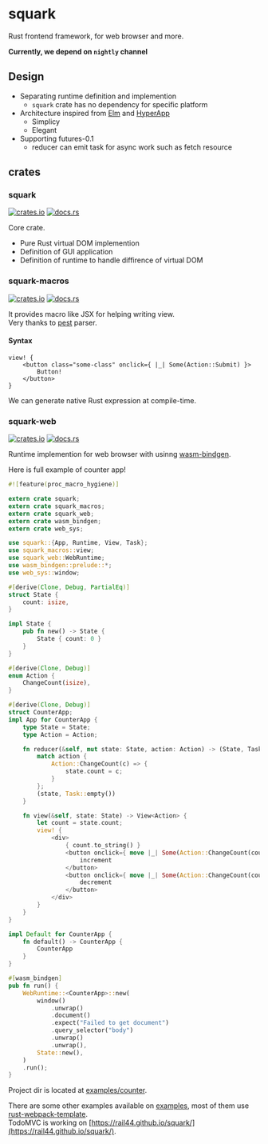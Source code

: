 # squark

Rust frontend framework, for web browser and more.

**Currently, we depend on `nightly` channel**

## Design

* Separating runtime definition and implemention
  + `squark` crate has no dependency for specific platform
* Architecture inspired from [Elm](https://elm-lang.org/) and [HyperApp](https://github.com/hyperapp/hyperapp/)
  + Simplicy
  + Elegant
* Supporting futures-0.1
  + reducer can emit task for async work such as fetch resource

## crates

### squark

[![crates.io](https://img.shields.io/crates/v/squark.svg)](https://crates.io/crates/squark)
[![docs.rs](https://docs.rs/squark/badge.svg)](https://docs.rs/squark/*/squark/)

Core crate.

* Pure Rust virtual DOM implemention
* Definition of GUI application
* Definition of runtime to handle diffirence of virtual DOM

### squark-macros

[![crates.io](https://img.shields.io/crates/v/squark-macros.svg)](https://crates.io/crates/squark-macros)
[![docs.rs](https://docs.rs/squark-macros/badge.svg)](https://docs.rs/squark-macros/*/squark_macros/)

It provides macro like JSX for helping writing view.  
Very thanks to [pest](https://github.com/pest-parser/pest) parser.

#### Syntax

```   
view! {
    <button class="some-class" onclick={ |_| Some(Action::Submit) }>
        Button!
    </button>
}
```

We can generate native Rust expression at compile-time.


### squark-web

[![crates.io](https://img.shields.io/crates/v/squark-web.svg)](https://crates.io/crates/squark-web)
[![docs.rs](https://docs.rs/squark-web/badge.svg)](https://docs.rs/squark-web/*/squark_web/)

Runtime implemention for web browser with usinng [wasm-bindgen](https://github.com/rustwasm/wasm-bindgen/).

Here is full example of counter app!

```rust
#![feature(proc_macro_hygiene)]

extern crate squark;
extern crate squark_macros;
extern crate squark_web;
extern crate wasm_bindgen;
extern crate web_sys;

use squark::{App, Runtime, View, Task};
use squark_macros::view;
use squark_web::WebRuntime;
use wasm_bindgen::prelude::*;
use web_sys::window;

#[derive(Clone, Debug, PartialEq)]
struct State {
    count: isize,
}

impl State {
    pub fn new() -> State {
        State { count: 0 }
    }
}

#[derive(Clone, Debug)]
enum Action {
    ChangeCount(isize),
}

#[derive(Clone, Debug)]
struct CounterApp;
impl App for CounterApp {
    type State = State;
    type Action = Action;

    fn reducer(&self, mut state: State, action: Action) -> (State, Task<Action>) {
        match action {
            Action::ChangeCount(c) => {
                state.count = c;
            }
        };
        (state, Task::empty())
    }

    fn view(&self, state: State) -> View<Action> {
        let count = state.count;
        view! {
            <div>
                { count.to_string() }
                <button onclick={ move |_| Some(Action::ChangeCount(count.clone() + 1)) }>
                    increment
                </button>
                <button onclick={ move |_| Some(Action::ChangeCount(count - 1)) }>
                    decrement
                </button>
            </div>
        }
    }
}

impl Default for CounterApp {
    fn default() -> CounterApp {
        CounterApp
    }
}

#[wasm_bindgen]
pub fn run() {
    WebRuntime::<CounterApp>::new(
        window()
            .unwrap()
            .document()
            .expect("Failed to get document")
            .query_selector("body")
            .unwrap()
            .unwrap(),
        State::new(),
    )
    .run();
}
```

Project dir is located at [examples/counter](./examples/counter).

There are some other examples available on [examples](./examples), most of them use [rust-webpack-template](https://github.com/rustwasm/rust-webpack-template).  
TodoMVC is working on [https://rail44.github.io/squark/](https://rail44.github.io/squark/).
